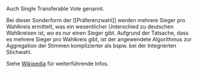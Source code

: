 Auch Single Transferable Vote genannt.

Bei dieser Sonderform der [[Präferenzwahl]] werden mehrere Sieger pro Wahlkreis ermittelt, was ein wesentlicher Unterschied zu deutschen Wahlkreisen ist, wo es nur einen Sieger gibt. Aufgrund der Tatsache, dass es mehrere Sieger pro Wahlkreis gibt, ist der angewendete Algorithmus zur Aggregation der Stimmen komplizierter als bspw. bei der Integrierten Stichwahl.

Siehe [Wikipedia](https://de.wikipedia.org/wiki/%C3%9Cbertragbare_Einzelstimmgebung) für weiterführende Infos.